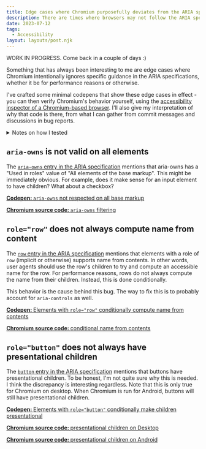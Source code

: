 ```yaml
---
title: Edge cases where Chromium purposefully deviates from the ARIA spec
description: There are times where browsers may not follow the ARIA spec to the letter, such as for performance reasons or for features needed by AT. We will take a look at some Chromium-specific edge cases.
date: 2023-07-12
tags:
  - Accessibility
layout: layouts/post.njk
---
```


WORK IN PROGRESS. Come back in a couple of days :)

Something that has always been interesting to me are edge cases where Chromium intentionally ignores specific guidance in the ARIA specifications, whether it be for performance reasons or otherwise.

I've crafted some minimal codepens that show these edge cases in effect - you can then verify Chromium's behavior yourself, using the <a href="https://developer.chrome.com/docs/devtools/accessibility/reference/#pane">accessibility inspector of a Chromium-based browser</a>. I'll also give my interpretation of why that code is there, from what I can gather from commit messages and discussions in bug reports.

<details>
<summary>Notes on how I tested</summary>

This post is more a tour on interesting pieces of Chromium code, rather than any sort of statement on what is or isn't supported.

Therefore, I am not testing with any assistive technology, and am just checking what Chromium tells me through the accessibility inspector. That being said, the accessibility inspector still more or less shows what is exposed through the accessibility APIs (although it certainly doesn't show everything that is being exposed).

Finally, the ARIA specification I am referring to is the latest draft of the ARIA 1.3 specification, last drafted on July 5th, 2023.
</details>

## <code>aria-owns</code> is not valid on all elements
The <a href="https://w3c.github.io/aria/#aria-owns"><code>aria-owns</code> entry in the ARIA specification</a> mentions that aria-owns has a "Used in roles" value of "All elements of the base markup".
This might be immediately obvious. For example, does it make sense for an input element to have children? What about a checkbox?

<a href="https://codepen.io/sivakusayan/pen/MWzQEdP"><b>Codepen: </b><code>aria-owns</code> not respected on all base markup</a>

<a href="https://github.com/chromium/chromium/blob/02e65feb53029473f796c1bc2bbbf214ea627688/third_party/blink/renderer/modules/accessibility/ax_relation_cache.cc#L151"><b>Chromium source code: </b><code>aria-owns</code> filtering</a>

## <code>role="row"</code> does not always compute name from content
The <a href="https://w3c.github.io/aria/#row"><code>row</code> entry in the ARIA specification</a> mentions that elements with a role of <code>row</code> (implicit or otherwise) supports name from contents.
In other words, user agents should use the row's children to try and compute an accessible name for the row.
For performance reasons, rows do not always compute the name from their children. Instead, this is done conditionally.

This behavior is the cause behind this bug. The way to fix this is to probably account for <code>aria-controls</code> as well.

<a href="https://codepen.io/sivakusayan/pen/qBQxVBE"><b>Codepen: </b>Elements with <code>role="row"</code> conditionally compute name from contents</a>

<a href="https://github.com/chromium/chromium/blob/02e65feb53029473f796c1bc2bbbf214ea627688/third_party/blink/renderer/modules/accessibility/ax_object.cc#L6933"><b>Chromium source code: </b>conditional name from contents</a>

## <code>role="button"</code> does not always have presentational children
The <a href="https://w3c.github.io/aria/#button"><code>button</code> entry in the ARIA specification</a> mentions that buttons have presentational children.
To be honest, I'm not quite sure why this is needed. I think the discrepancy is interesting regardless.
Note that this is only true for Chromium on desktop. When Chromium is run for Android, buttons will still have presentational children.

<a href="https://codepen.io/sivakusayan/pen/dyQdZyG"><b>Codepen: </b>Elements with <code>role="button"</code> conditionally make children presentational</a>

<a href="https://github.com/chromium/chromium/blob/02e65feb53029473f796c1bc2bbbf214ea627688/content/browser/accessibility/browser_accessibility.cc#L984"><b>Chromium source code: </b>presentational children on Desktop</a>

<a href="https://github.com/chromium/chromium/blob/02e65feb53029473f796c1bc2bbbf214ea627688/content/browser/accessibility/browser_accessibility_android.cc#L534"><b>Chromium source code: </b>presentational children on Android</a>